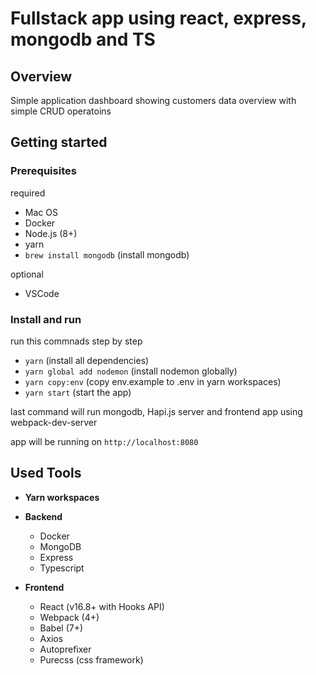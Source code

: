 # Fullstack app using react, express, mongodb and TS

## Overview

Simple application dashboard showing customers data overview with simple CRUD operatoins

## Getting started

### Prerequisites

required
- Mac OS
- Docker
- Node.js (8+)
- yarn
- `brew install mongodb` (install mongodb)

optional
- VSCode

### Install and run

run this commnads step by step

- `yarn` (install all dependencies)
- `yarn global add nodemon` (install nodemon globally)
- `yarn copy:env` (copy env.example to .env in yarn workspaces)
- `yarn start` (start the app)

last command will run mongodb, Hapi.js server and frontend app using webpack-dev-server

app will be running on `http://localhost:8080`

## Used Tools

- **Yarn workspaces**

- **Backend**
  - Docker
  - MongoDB
  - Express
  - Typescript

- **Frontend**
  - React (v16.8+ with Hooks API)
  - Webpack (4+)
  - Babel (7+)
  - Axios
  - Autoprefixer
  - Purecss (css framework)

